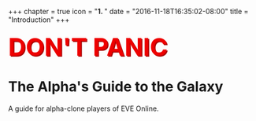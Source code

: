 +++
chapter = true
icon = "<b>1. </b>"
date = "2016-11-18T16:35:02-08:00"
title = "Introduction"
+++

### <span style="color:#e00;font-weight:bold;font-size:300%;text-shadow:2px 2px #a00;line-height:100%;">DON'T PANIC</span>

# The Alpha's Guide to the Galaxy

A guide for alpha-clone players of EVE Online.
